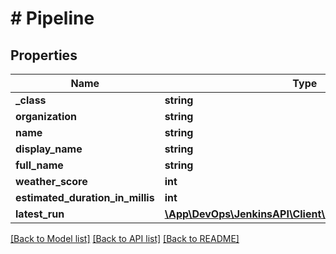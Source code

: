 # # Pipeline

## Properties

Name | Type | Description | Notes
------------ | ------------- | ------------- | -------------
**_class** | **string** |  | [optional]
**organization** | **string** |  | [optional]
**name** | **string** |  | [optional]
**display_name** | **string** |  | [optional]
**full_name** | **string** |  | [optional]
**weather_score** | **int** |  | [optional]
**estimated_duration_in_millis** | **int** |  | [optional]
**latest_run** | [**\App\DevOps\JenkinsAPI\Client\Model\PipelinelatestRun**](PipelinelatestRun.md) |  | [optional]

[[Back to Model list]](../../README.md#models) [[Back to API list]](../../README.md#endpoints) [[Back to README]](../../README.md)
